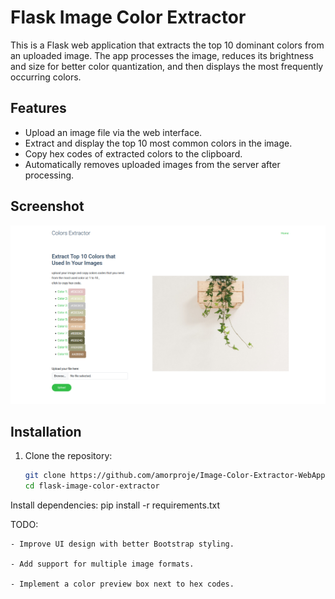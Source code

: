 # Flask Image Color Extractor

This is a Flask web application that extracts the top 10 dominant colors from an uploaded image. The app processes the image, reduces its brightness and size for better color quantization, and then displays the most frequently occurring colors.

## Features

- Upload an image file via the web interface.
- Extract and display the top 10 most common colors in the image.
- Copy hex codes of extracted colors to the clipboard.
- Automatically removes uploaded images from the server after processing.

## Screenshot
![Screenshot](screenshot.png)

## Installation

1. Clone the repository:

   ```sh
   git clone https://github.com/amorproje/Image-Color-Extractor-WebApp.git
   cd flask-image-color-extractor

Install dependencies:
  pip install -r requirements.txt


TODO:

    - Improve UI design with better Bootstrap styling.

    - Add support for multiple image formats.

    - Implement a color preview box next to hex codes.
